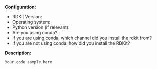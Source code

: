 <!-- If you have a question, please use either the discussions tab above or the rdkit-discuss mailing list: 
https://sourceforge.net/p/rdkit/mailman/ -->


<!-- Please help us help you: We normally need the information below in order to answer questions or understand bug reports. If you do not provide the information requested we may not be able to help you and will probably close the issue. --> 

**Configuration:**

<!-- Information about your setup. -->
<!-- To get the RDKit version use the following commands:
import rdkit
rdkit.__version__
-->
- RDKit Version:
- Operating system:
- Python version (if relevant):
- Are you using conda?
- If you are using conda, which channel did you install the rdkit from?
- If you are not using conda: how did you install the RDKit?

**Description:**

<!-- Please describe your problem/question in as much detail as possible -->

<!-- If applicable, please provide code that can reproduce your issue -->
```
Your code sample here
```

